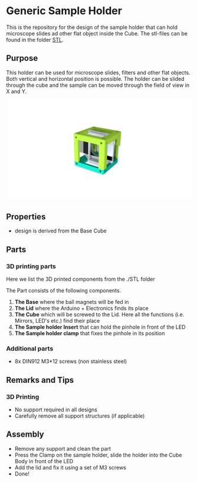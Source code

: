 # Generic Sample Holder
This is the repository for the design of the sample holder that can hold microscope slides ad other flat object inside the Cube. The stl-files can be found in the folder [STL](./STL).



## Purpose
This holder can be used for microscope slides, filters and other flat objects. Both vertical and horizontal position is possible. The holder can be slided through the cube and the sample can be moved through the field of view in X and Y.

<p align="center">
<img src="./IMAGES/Assembly_Cube_Sample_holder_v2.png"
width="1000">
</p>


## Properties
* design is derived from the Base Cube

## Parts

### 3D printing parts
Here we list the 3D printed components from the ./STL folder


The Part consists of the following components.

1. **The Base** where the ball magnets will be fed in
2. **The Lid** where the Arduino + Electronics finds its place
3. **The Cube** which will be screwed to the Lid. Here all the functions (i.e. Mirrors, LED's etc.) find their place
4. **The Sample holder Insert** that can hold the pinhole in front of the LED
5. **The Sample holder clamp** that fixes the pinhole in its position




### Additional parts
* 8x DIN912 M3*12 screws (non stainless steel)



## Remarks and Tips

### 3D Printing
* No support required in all designs
* Carefully remove all support structures (if applicable)


## Assembly
* Remove any support and clean the part
* Press the Clamp on the sample holder, slide the holder into the Cube Body in front of the LED
* Add the lid and fix it using a set of M3 screws
* Done!
